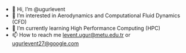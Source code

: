 - 👋 Hi, I’m @ugurlevent
- 👀 I’m interested in Aerodynamics and Computational Fluid Dynamics (CFD)
- 🌱 I’m currently learning High Performance Computing (HPC)
- 📫 How to reach me levent.ugur@metu.edu.tr or ugurlevent27@google.com

<!---
ugurlevent/ugurlevent is a ✨ special ✨ repository because its `README.md` (this file) appears on your GitHub profile.
You can click the Preview link to take a look at your changes.
--->
